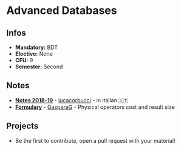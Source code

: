 # Advanced Databases
## Infos
- **Mandatory:** BDT
- **Elective:** None
- **CFU:** 9
- **Semester:** Second

## Notes
- [**Notes 2018-19**](https://github.com/lucacorbucci/Appunti/tree/master/Magistrale/Advanced%20Database) - [lucacorbucci](https://github.com/lucacorbucci) - in italian :it:
- [**Formulary**](https://github.com/md-cs-student-unipi/Advance-Databases-Formulary/) - [GaspareG](https://github.com/GaspareG) - Physical operators cost and result size

## Projects
- Be the first to contribute, open a pull request with your material!